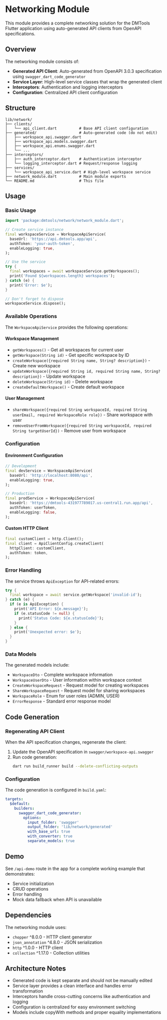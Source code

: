 # Networking Module

This module provides a complete networking solution for the DMTools Flutter application using auto-generated API clients from OpenAPI specifications.

## Overview

The networking module consists of:

- **Generated API Client**: Auto-generated from OpenAPI 3.0.3 specification using `swagger_dart_code_generator`
- **Service Layer**: High-level service classes that wrap the generated client
- **Interceptors**: Authentication and logging interceptors
- **Configuration**: Centralized API client configuration

## Structure

```
lib/network/
├── clients/
│   └── api_client.dart          # Base API client configuration
├── generated/                   # Auto-generated code (do not edit)
│   ├── workspace_api.swagger.dart
│   ├── workspace_api.models.swagger.dart
│   ├── workspace_api.enums.swagger.dart
│   └── ...
├── interceptors/
│   ├── auth_interceptor.dart    # Authentication interceptor
│   └── logging_interceptor.dart # Request/response logging
├── services/
│   └── workspace_api_service.dart # High-level workspace service
├── network_module.dart          # Main module exports
└── README.md                    # This file
```

## Usage

### Basic Usage

```dart
import 'package:dmtools/network/network_module.dart';

// Create service instance
final workspaceService = WorkspaceApiService(
  baseUrl: 'https://api.dmtools.app/api',
  authToken: 'your-auth-token',
  enableLogging: true,
);

// Use the service
try {
  final workspaces = await workspaceService.getWorkspaces();
  print('Found ${workspaces.length} workspaces');
} catch (e) {
  print('Error: $e');
}

// Don't forget to dispose
workspaceService.dispose();
```

### Available Operations

The `WorkspaceApiService` provides the following operations:

#### Workspace Management
- `getWorkspaces()` - Get all workspaces for current user
- `getWorkspace(String id)` - Get specific workspace by ID
- `createWorkspace({required String name, String? description})` - Create new workspace
- `updateWorkspace({required String id, required String name, String? description})` - Update workspace
- `deleteWorkspace(String id)` - Delete workspace
- `createDefaultWorkspace()` - Create default workspace

#### User Management
- `shareWorkspace({required String workspaceId, required String userEmail, required WorkspaceRole role})` - Share workspace with user
- `removeUserFromWorkspace({required String workspaceId, required String targetUserId})` - Remove user from workspace

### Configuration

#### Environment Configuration

```dart
// Development
final devService = WorkspaceApiService(
  baseUrl: 'http://localhost:8080/api',
  enableLogging: true,
);

// Production
final prodService = WorkspaceApiService(
  baseUrl: 'https://dmtools-431977789017.us-central1.run.app/api',
  authToken: userToken,
  enableLogging: false,
);
```

#### Custom HTTP Client

```dart
final customClient = http.Client();
final client = ApiClientConfig.createClient(
  httpClient: customClient,
  authToken: token,
);
```

### Error Handling

The service throws `ApiException` for API-related errors:

```dart
try {
  final workspace = await service.getWorkspace('invalid-id');
} catch (e) {
  if (e is ApiException) {
    print('API Error: ${e.message}');
    if (e.statusCode != null) {
      print('Status Code: ${e.statusCode}');
    }
  } else {
    print('Unexpected error: $e');
  }
}
```

### Data Models

The generated models include:

- `WorkspaceDto` - Complete workspace information
- `WorkspaceUserDto` - User information within workspace context
- `CreateWorkspaceRequest` - Request model for creating workspaces
- `ShareWorkspaceRequest` - Request model for sharing workspaces
- `WorkspaceRole` - Enum for user roles (ADMIN, USER)
- `ErrorResponse` - Standard error response model

## Code Generation

### Regenerating API Client

When the API specification changes, regenerate the client:

1. Update the OpenAPI specification in `swagger/workspace-api.swagger`
2. Run code generation:
   ```bash
   dart run build_runner build --delete-conflicting-outputs
   ```

### Configuration

The code generation is configured in `build.yaml`:

```yaml
targets:
  $default:
    builders:
      swagger_dart_code_generator:
        options:
          input_folder: 'swagger'
          output_folder: 'lib/network/generated'
          with_base_url: true
          with_converter: true
          separate_models: true
```

## Demo

See `/api-demo` route in the app for a complete working example that demonstrates:

- Service initialization
- CRUD operations
- Error handling
- Mock data fallback when API is unavailable

## Dependencies

The networking module uses:

- `chopper` ^8.0.0 - HTTP client generator
- `json_annotation` ^4.8.0 - JSON serialization
- `http` ^1.0.0 - HTTP client
- `collection` ^1.17.0 - Collection utilities

## Architecture Notes

- Generated code is kept separate and should not be manually edited
- Service layer provides a clean interface and handles error transformation
- Interceptors handle cross-cutting concerns like authentication and logging
- Configuration is centralized for easy environment switching
- Models include copyWith methods and proper equality implementations 